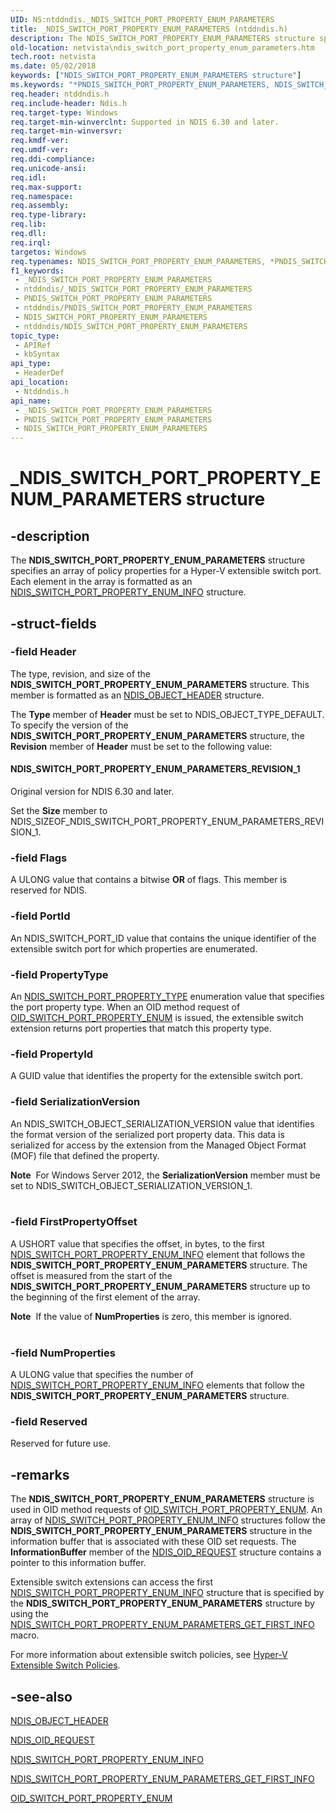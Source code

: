 ```yaml
---
UID: NS:ntddndis._NDIS_SWITCH_PORT_PROPERTY_ENUM_PARAMETERS
title: _NDIS_SWITCH_PORT_PROPERTY_ENUM_PARAMETERS (ntddndis.h)
description: The NDIS_SWITCH_PORT_PROPERTY_ENUM_PARAMETERS structure specifies an array of policy properties for a Hyper-V extensible switch port. Each element in the array is formatted as an NDIS_SWITCH_PORT_PROPERTY_ENUM_INFO structure.
old-location: netvista\ndis_switch_port_property_enum_parameters.htm
tech.root: netvista
ms.date: 05/02/2018
keywords: ["NDIS_SWITCH_PORT_PROPERTY_ENUM_PARAMETERS structure"]
ms.keywords: "*PNDIS_SWITCH_PORT_PROPERTY_ENUM_PARAMETERS, NDIS_SWITCH_PORT_PROPERTY_ENUM_PARAMETERS, NDIS_SWITCH_PORT_PROPERTY_ENUM_PARAMETERS structure [Network Drivers Starting with Windows Vista], PNDIS_SWITCH_PORT_PROPERTY_ENUM_PARAMETERS, PNDIS_SWITCH_PORT_PROPERTY_ENUM_PARAMETERS structure pointer [Network Drivers Starting with Windows Vista], _NDIS_SWITCH_PORT_PROPERTY_ENUM_PARAMETERS, netvista.ndis_switch_port_property_enum_parameters, ntddndis/NDIS_SWITCH_PORT_PROPERTY_ENUM_PARAMETERS, ntddndis/PNDIS_SWITCH_PORT_PROPERTY_ENUM_PARAMETERS"
req.header: ntddndis.h
req.include-header: Ndis.h
req.target-type: Windows
req.target-min-winverclnt: Supported in NDIS 6.30 and later.
req.target-min-winversvr: 
req.kmdf-ver: 
req.umdf-ver: 
req.ddi-compliance: 
req.unicode-ansi: 
req.idl: 
req.max-support: 
req.namespace: 
req.assembly: 
req.type-library: 
req.lib: 
req.dll: 
req.irql: 
targetos: Windows
req.typenames: NDIS_SWITCH_PORT_PROPERTY_ENUM_PARAMETERS, *PNDIS_SWITCH_PORT_PROPERTY_ENUM_PARAMETERS
f1_keywords:
 - _NDIS_SWITCH_PORT_PROPERTY_ENUM_PARAMETERS
 - ntddndis/_NDIS_SWITCH_PORT_PROPERTY_ENUM_PARAMETERS
 - PNDIS_SWITCH_PORT_PROPERTY_ENUM_PARAMETERS
 - ntddndis/PNDIS_SWITCH_PORT_PROPERTY_ENUM_PARAMETERS
 - NDIS_SWITCH_PORT_PROPERTY_ENUM_PARAMETERS
 - ntddndis/NDIS_SWITCH_PORT_PROPERTY_ENUM_PARAMETERS
topic_type:
 - APIRef
 - kbSyntax
api_type:
 - HeaderDef
api_location:
 - Ntddndis.h
api_name:
 - _NDIS_SWITCH_PORT_PROPERTY_ENUM_PARAMETERS
 - PNDIS_SWITCH_PORT_PROPERTY_ENUM_PARAMETERS
 - NDIS_SWITCH_PORT_PROPERTY_ENUM_PARAMETERS
---
```


# _NDIS_SWITCH_PORT_PROPERTY_ENUM_PARAMETERS structure


## -description

The <b>NDIS_SWITCH_PORT_PROPERTY_ENUM_PARAMETERS</b> structure specifies an array of policy properties for a Hyper-V extensible switch port. Each element in the array is formatted as an <a href="/windows-hardware/drivers/ddi/ntddndis/ns-ntddndis-_ndis_switch_port_property_enum_info">NDIS_SWITCH_PORT_PROPERTY_ENUM_INFO</a> structure.

## -struct-fields

### -field Header

The type, revision, and size of the <b>NDIS_SWITCH_PORT_PROPERTY_ENUM_PARAMETERS</b> structure. This member is formatted as an <a href="/windows-hardware/drivers/ddi/objectheader/ns-objectheader-ndis_object_header">NDIS_OBJECT_HEADER</a> structure.

The <b>Type</b> member of <b>Header</b> must be set to NDIS_OBJECT_TYPE_DEFAULT. To specify the version of the <b>NDIS_SWITCH_PORT_PROPERTY_ENUM_PARAMETERS</b> structure, the <b>Revision</b> member of <b>Header</b> must be set to the following value:





#### NDIS_SWITCH_PORT_PROPERTY_ENUM_PARAMETERS_REVISION_1

Original version for NDIS 6.30 and later.

Set the <b>Size</b> member to NDIS_SIZEOF_NDIS_SWITCH_PORT_PROPERTY_ENUM_PARAMETERS_REVISION_1.

### -field Flags

A ULONG value that contains a bitwise <b>OR</b> of flags. This member is reserved for NDIS.

### -field PortId

 An NDIS_SWITCH_PORT_ID value that contains the unique identifier of the extensible switch port for which properties are enumerated.

### -field PropertyType

 An <a href="/windows-hardware/drivers/ddi/ntddndis/ne-ntddndis-_ndis_switch_port_property_type">NDIS_SWITCH_PORT_PROPERTY_TYPE</a> enumeration value that specifies the port property type. When an OID method request of <a href="/windows-hardware/drivers/network/oid-switch-port-property-enum">OID_SWITCH_PORT_PROPERTY_ENUM</a> is issued, the extensible switch extension returns port properties that match this property type.

### -field PropertyId

A GUID value that identifies the property for the extensible switch port.

### -field SerializationVersion

An NDIS_SWITCH_OBJECT_SERIALIZATION_VERSION value that identifies the format version of the serialized port property data. This data is serialized for access by the extension from the Managed Object Format (MOF) file that defined the property.

<div class="alert"><b>Note</b>  For Windows Server 2012, the <b>SerializationVersion</b> member must be set to NDIS_SWITCH_OBJECT_SERIALIZATION_VERSION_1.</div>
<div> </div>

### -field FirstPropertyOffset

A USHORT value that specifies the offset, in bytes, to the first <a href="/windows-hardware/drivers/ddi/ntddndis/ns-ntddndis-_ndis_switch_port_property_enum_info">NDIS_SWITCH_PORT_PROPERTY_ENUM_INFO</a> element that follows the <b>NDIS_SWITCH_PORT_PROPERTY_ENUM_PARAMETERS</b> structure. The offset is measured from the start of the <b>NDIS_SWITCH_PORT_PROPERTY_ENUM_PARAMETERS</b> structure up to the beginning of the first element of the array.

<div class="alert"><b>Note</b>  If the value of <b>NumProperties</b> is zero, this member is ignored. </div>
<div> </div>

### -field NumProperties

A ULONG value that specifies the number of <a href="/windows-hardware/drivers/ddi/ntddndis/ns-ntddndis-_ndis_switch_port_property_enum_info">NDIS_SWITCH_PORT_PROPERTY_ENUM_INFO</a> elements that follow the <b>NDIS_SWITCH_PORT_PROPERTY_ENUM_PARAMETERS</b> structure.

### -field Reserved

Reserved for future use.

## -remarks

The <b>NDIS_SWITCH_PORT_PROPERTY_ENUM_PARAMETERS</b> structure is used in OID method requests of <a href="/windows-hardware/drivers/network/oid-switch-port-property-enum">OID_SWITCH_PORT_PROPERTY_ENUM</a>. An array of <a href="/windows-hardware/drivers/ddi/ntddndis/ns-ntddndis-_ndis_switch_port_property_enum_info">NDIS_SWITCH_PORT_PROPERTY_ENUM_INFO</a> structures follow the <b>NDIS_SWITCH_PORT_PROPERTY_ENUM_PARAMETERS</b> structure in the information buffer that is associated with these OID set requests. The <b>InformationBuffer</b> member of the <a href="/windows-hardware/drivers/ddi/oidrequest/ns-oidrequest-ndis_oid_request">NDIS_OID_REQUEST</a> structure contains a pointer to this information buffer.

Extensible switch extensions can access the first <a href="/windows-hardware/drivers/ddi/ntddndis/ns-ntddndis-_ndis_switch_port_property_enum_info">NDIS_SWITCH_PORT_PROPERTY_ENUM_INFO</a> structure that is specified by the  <b>NDIS_SWITCH_PORT_PROPERTY_ENUM_PARAMETERS</b> structure by using the <a href="/windows-hardware/drivers/network/ndis-switch-port-property-enum-parameters-get-first-info">NDIS_SWITCH_PORT_PROPERTY_ENUM_PARAMETERS_GET_FIRST_INFO</a> macro.

For more information about extensible switch policies, see <a href="/windows-hardware/drivers/network/hyper-v-extensible-switch-policies">Hyper-V Extensible Switch Policies</a>.

## -see-also

<b></b>



<a href="/windows-hardware/drivers/ddi/objectheader/ns-objectheader-ndis_object_header">NDIS_OBJECT_HEADER</a>



<a href="/windows-hardware/drivers/ddi/oidrequest/ns-oidrequest-ndis_oid_request">NDIS_OID_REQUEST</a>



<a href="/windows-hardware/drivers/ddi/ntddndis/ns-ntddndis-_ndis_switch_port_property_enum_info">NDIS_SWITCH_PORT_PROPERTY_ENUM_INFO</a>



<a href="/windows-hardware/drivers/network/ndis-switch-port-property-enum-parameters-get-first-info">NDIS_SWITCH_PORT_PROPERTY_ENUM_PARAMETERS_GET_FIRST_INFO</a>



<a href="/windows-hardware/drivers/network/oid-switch-port-property-enum">OID_SWITCH_PORT_PROPERTY_ENUM</a>

